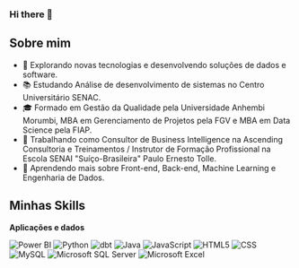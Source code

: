 ### Hi there 👋

<!--
**EduardoVitorInocencio/EduardoVitorInocencio** is a ✨ _special_ ✨ repository because its `README.md` (this file) appears on your GitHub profile.

Here are some ideas to get you started:

- 🔭 I’m currently working on ...
- 🌱 I’m currently learning ...
- 👯 I’m looking to collaborate on ...
- 🤔 I’m looking for help with ...
- 💬 Ask me about ...
- 📫 How to reach me: ...
- 😄 Pronouns: ...
- ⚡ Fun fact: ...
-->

## Sobre mim

- 🤔 Explorando novas tecnologias e desenvolvendo soluções de dados e software.
- 📚 Estudando Análise de desenvolvimento de sistemas no Centro Universitário SENAC.
- 🎓 Formado em Gestão da Qualidade pela Universidade Anhembi Morumbi, MBA em Gerenciamento de Projetos pela FGV e MBA em Data Science pela FIAP.
- 💼 Trabalhando como Consultor de Business Intelligence na Ascending Consultoria e Treinamentos / Instrutor de Formação Profissional na Escola SENAI "Suíço-Brasileira" Paulo Ernesto Tolle.
- 🌱 Aprendendo mais sobre Front-end, Back-end, Machine Learning e Engenharia de Dados.

## Minhas Skills

**Aplicações e dados**

![Power BI](https://img.shields.io/badge/Power%20BI%20-%20%2317E0AB?logo=Power%20BI&logoColor=%23ffffff)
![Python](https://img.shields.io/badge/Python%20-%20%23523DE0?logo=Python&logoColor=%23ffffff)
![dbt](https://img.shields.io/badge/dbt%20-%20%23E17014?logo=dbt&logoColor=%23ffffff)
![Java](https://img.shields.io/badge/-Java-333333?style=flat&logo=Java&logoColor=007396)
![JavaScript](https://img.shields.io/badge/-JavaScript-333333?style=flat&logo=javascript)
![HTML5](https://img.shields.io/badge/-HTML5-333333?style=flat&logo=HTML5)
![CSS](https://img.shields.io/badge/-CSS-333333?style=flat&logo=CSS3&logoColor=1572B6)
![MySQL](https://img.shields.io/badge/-MySQL-333333?style=flat&logo=mysql)
![Microsoft SQL Server](https://img.shields.io/badge/Microsoft%20SQL%20Server-%20%23CC2927?logo=Microsoft%20SQL%20Server&logoColor=%23ffffff)
![Microsoft Excel](https://img.shields.io/badge/Microsoft%20Excel%20-%20%23217346?logo=Microsoft%20Excel&logoColor=%23ffffff)
